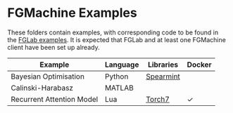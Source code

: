 # FGMachine Examples

These folders contain examples, with corresponding code to be found in the [FGLab examples](https://github.com/Kaixhin/FGLab/tree/master/examples). It is expected that FGLab and at least one FGMachine client have been set up already.

| Example                   | Language | Libraries                                      | Docker  |
|---------------------------|----------|------------------------------------------------|---------|
| Bayesian Optimisation     | Python   | [Spearmint](https://github.com/HIPS/Spearmint) |         |
| Calinski-Harabasz         | MATLAB   |                                                |         |
| Recurrent Attention Model | Lua      | [Torch7](http://torch.ch/)                     | &check; |
